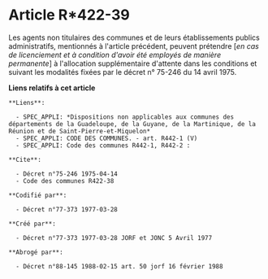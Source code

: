 # Article R*422-39

Les agents non titulaires des communes et de leurs établissements publics administratifs, mentionnés à l'article précédent,
peuvent prétendre [*en cas de licenciement et à condition d'avoir été employés de manière permanente*] à l'allocation
supplémentaire d'attente dans les conditions et suivant les modalités fixées par le décret n° 75-246 du 14 avril 1975.

**Liens relatifs à cet article**

	**Liens**:

	  - SPEC_APPLI: *Dispositions non applicables aux communes des départements de la Guadeloupe, de la Guyane, de la Martinique, de la Réunion et de Saint-Pierre-et-Miquelon*
	  - SPEC_APPLI: CODE DES COMMUNES. - art. R442-1 (V)
	  - SPEC_APPLI: Code des communes R442-1, R442-2 :

	**Cite**:

	  - Décret n°75-246 1975-04-14
	  - Code des communes R422-38

	**Codifié par**:

	  - Décret n°77-373 1977-03-28

	**Créé par**:

	  - Décret n°77-373 1977-03-28 JORF et JONC 5 Avril 1977

	**Abrogé par**:

	  - Décret n°88-145 1988-02-15 art. 50 jorf 16 février 1988
